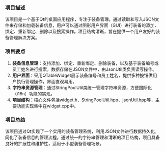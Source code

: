 ### 项目描述
该项目是一个基于Qt的桌面应用程序，专注于装备管理。通过读取和写入JSON文件来存储和加载装备信息，用户可以通过图形用户界面（GUI）进行装备的添加、绑定、重新绑定、删除以及搜索操作。项目结构清晰，旨在提供一个用户友好的装备管理解决方案。

### 项目要点
1. **装备信息管理**：支持添加、绑定、重新绑定、删除装备，以及基于装备编号或员工姓名进行搜索，数据存储在JSON文件中，由JsonUtil类负责读写操作。
2. **用户界面**：采用QTableWidget展示装备编号和员工姓名，提供多种按钮供用户执行管理操作，界面直观易用。
3. **字符串资源管理**：通过StringPoolUtil类统一管理字符串资源，方便国际化（i18n）功能的实现。
4. **项目结构**：核心文件包括widget.h、StringPoolUtil.hpp、jsonUtil.hpp等，主要功能实现集中在widget.cpp中。

### 项目总结
该项目通过Qt实现了一个实用的装备管理系统，利用JSON文件进行数据持久化，简化了装备信息的管理流程。通过统一的字符串管理和清晰的项目结构，项目具备良好的扩展性和维护性，适用于小型装备管理场景。
